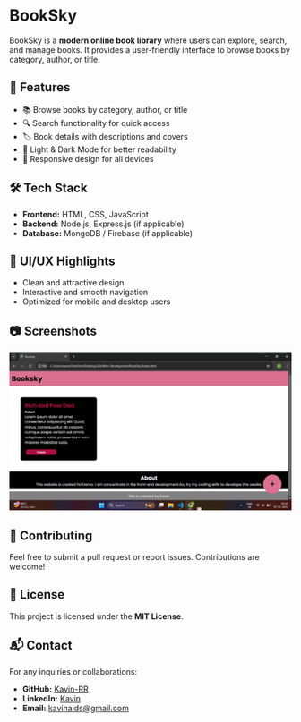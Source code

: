 # BookSky

BookSky is a **modern online book library** where users can explore, search, and manage books. It provides a user-friendly interface to browse books by category, author, or title.

## 🚀 Features
- 📚 Browse books by category, author, or title
- 🔍 Search functionality for quick access
- 🏷️ Book details with descriptions and covers
- 🌙 Light & Dark Mode for better readability
- 📖 Responsive design for all devices

## 🛠️ Tech Stack
- **Frontend:** HTML, CSS, JavaScript
- **Backend:** Node.js, Express.js (if applicable)
- **Database:** MongoDB / Firebase (if applicable)

## 🎨 UI/UX Highlights
- Clean and attractive design
- Interactive and smooth navigation
- Optimized for mobile and desktop users

## 📷 Screenshots
![This is the Image of my Project](./preview.png)

## 🤝 Contributing
Feel free to submit a pull request or report issues. Contributions are welcome!

## 📄 License
This project is licensed under the **MIT License**.

## 📬 Contact
For any inquiries or collaborations:
- **GitHub:** [Kavin-RR](https://github.com/Kavin-RR)
- **LinkedIn:** [Kavin](https://www.linkedin.com/in/kavin023)
- **Email:** [kavinaids@gmail.com](mailto:kavinaids@gmail.com)

